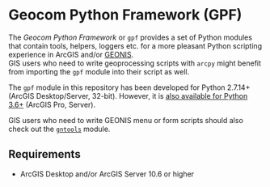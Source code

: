 # Geocom Python Framework (GPF)

The *Geocom Python Framework* or `gpf` provides a set of Python modules that contain tools, helpers, loggers etc. for a more pleasant Python scripting experience in ArcGIS and/or [GEONIS](https://geonis.com/en/solutions/framework/geonis).  
GIS users who need to write geoprocessing scripts with `arcpy` might benefit from importing the `gpf` module into their script as well.

The `gpf` module in this repository has been developed for Python 2.7.14+ (ArcGIS Desktop/Server, 32-bit).
However, it is [also available for Python 3.6+](../gpf3) (ArcGIS Pro, Server).  

GIS users who need to write GEONIS menu or form scripts should also check out the [`gntools`](../gntools) module.

## Requirements

- ArcGIS Desktop and/or ArcGIS Server 10.6 or higher
